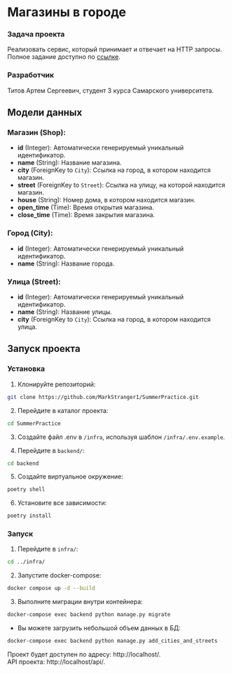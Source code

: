# Магазины в городе

### Задача проекта
Реализовать сервис, который принимает и отвечает на HTTP запросы. Полное задание доступно по [ссылке](https://drive.google.com/file/d/1nTTSmdbbJPnTCC3_Pi0oeIc5oFXFW0K2/view).


### Разработчик
Титов Артем Сергеевич, студент 3 курса Самарского университета.


## Модели данных

### Магазин (Shop):

- **id** (Integer): Автоматически генерируемый уникальный идентификатор.
- **name** (String): Название магазина.
- **city** (ForeignKey to `City`): Ссылка на город, в котором находится магазин.
- **street** (ForeignKey to `Street`): Ссылка на улицу, на которой находится магазин.
- **house** (String): Номер дома, в котором находится магазин.
- **open_time** (Time): Время открытия магазина.
- **close_time** (Time): Время закрытия магазина.

### Город (City):

- **id** (Integer): Автоматически генерируемый уникальный идентификатор.
- **name** (String): Название города.

### Улица (Street):

- **id** (Integer): Автоматически генерируемый уникальный идентификатор.
- **name** (String): Название улицы.
- **city** (ForeignKey to `City`): Ссылка на город, в котором находится улица.



## Запуск проекта

### Установка

1. Клонируйте репозиторий:
```bash
git clone https://github.com/MarkStranger1/SummerPractice.git
```

2. Перейдите в каталог проекта:
```bash
cd SummerPractice
```

3. Создайте файл .env в `/infra`, используя шаблон `/infra/.env.example`.

4. Перейдите в `backend/`:
```bash
cd backend
```

5. Создайте виртуальное окружение:
```bash
poetry shell
```

6. Установите все зависимости:
```bash
poetry install
```

### Запуск

1. Перейдите в `infra/`:
```bash
cd ../infra/
```

2. Запустите docker-compose:
```bash
docker compose up -d --build
```

3. Выполните миграции внутри контейнера:
```bash
docker-compose exec backend python manage.py migrate
```

* Вы можете загрузить небольшой объем данных в БД:
```bash
docker-compose exec backend python manage.py add_cities_and_streets
```

Проект будет доступен по адресу: http://localhost/.  
API проекта: http://localhost/api/.

